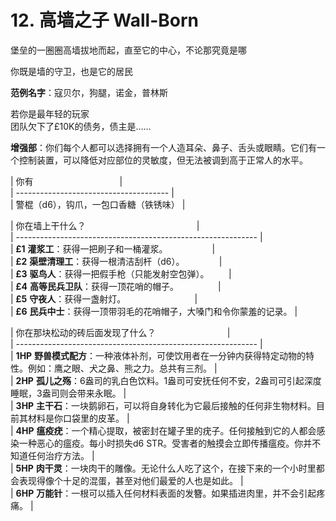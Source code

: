 # 12. 高墙之子 Wall-Born  
  
堡垒的一圈圈高墙拔地而起，直至它的中心，不论那究竟是哪  
  
你既是墙的守卫，也是它的居民  
  
**范例名字**：寇贝尔，狗腿，诺金，普林斯  
  
若你是最年轻的玩家  
团队欠下了£10K的债务，债主是……  
  
**增强部**：你们每个人都可以选择拥有一个人造耳朵、鼻子、舌头或眼睛。它们有一个控制装置，可以降低对应部位的灵敏度，但无法被调到高于正常人的水平。  
  
  
| 你有                                   |  
| -------------------------------------- |  
| 警棍（d6），钩爪，一包口香糖（铁锈味） |  
  
| 你在墙上干什么？                                             |  
| ------------------------------------------------------------ |  
| **£1** **灌浆工**：获得一把刷子和一桶灌浆。                  |  
| **£2** **渠壁清理工**：获得一根清洁刮杆（d6）。              |  
| **£3** **驱鸟人**：获得一把假手枪（只能发射空包弹）。        |  
| **£4** **高等民兵卫队**：获得一顶花哨的帽子。                |  
| **£5** **守夜人**：获得一盏射灯。                            |  
| **£6** **民兵中士**：获得一顶带羽毛的花哨帽子，大嗓门和令你蒙羞的记录。 |  
  
| 你在那块松动的砖后面发现了什么？                             |  
| ------------------------------------------------------------ |  
| **1HP** **野兽模式配方**：一种液体补剂，可使饮用者在一分钟内获得特定动物的特性。例如：鹰之眼、犬之鼻、熊之力。总共有三剂。 |  
| **2HP** **孤儿之殇**：6盎司的乳白色饮料。1盎司可安抚任何不安，2盎司可引起深度睡眠，3盎司则会带来永眠。 |  
| **3HP** **主干石**：一块鹅卵石，可以将自身转化为它最后接触的任何非生物材料。目前其材料是你口袋里的皮革。 |  
| **4HP** **瘟疫疣**：一个精心提取，被密封在罐子里的疣子。任何接触到它的人都会感染一种恶心的瘟疫。每小时损失d6 STR。受害者的触摸会立即传播瘟疫。你并不知道任何治疗方法。 |  
| **5HP** **肉干灵**：一块肉干的雕像。无论什么人吃了这个，在接下来的一个小时里都会表现得像个十足的混蛋，甚至对他们最爱的人也是如此。 |  
| **6HP** **万能针**：一根可以插入任何材料表面的发簪。如果插进肉里，并不会引起疼痛。 |
